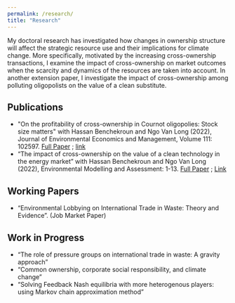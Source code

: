 ```yaml
---
permalink: /research/
title: "Research"
---
```

My doctoral research has investigated how changes in ownership structure will affect the strategic resource use and their implications for climate change. More specifically, motivated by the increasing cross-ownership transactions, I examine the impact of cross-ownership on market outcomes when the scarcity and dynamics of the resources are taken into account. In another extension paper, I investigate the impact of cross-ownership among polluting oligopolists on the value of a clean substitute. 


## Publications

* "On the profitability of cross-ownership in Cournot oligopolies: Stock size matters" with Hassan Benchekroun and Ngo Van Long (2022), Journal of Environmental Economics and Management, Volume 111: 102597. [Full Paper](/files/pdf/JEEM.pdf) ; [link](https://doi.org/10.1016/j.jeem.2021.102597)
* “The impact of cross-ownership on the value of a clean technology in the energy market” with Hassan Benchekroun and Ngo Van Long (2022), Environmental Modelling and Assessment: 1-13. [Full Paper](https://rdcu.be/cQAOE) ; [Link](https://doi.org/10.1007/s10666-022-09840-7)

## Working Papers
* “Environmental Lobbying on International Trade in Waste: Theory and Evidence”. (Job Market Paper) 

## Work in Progress

* “The role of pressure groups on international trade in waste: A gravity approach” 
* “Common ownership, corporate social responsibility, and climate change” 
* “Solving Feedback Nash equilibria with more heterogenous players: using Markov chain approximation method” 



